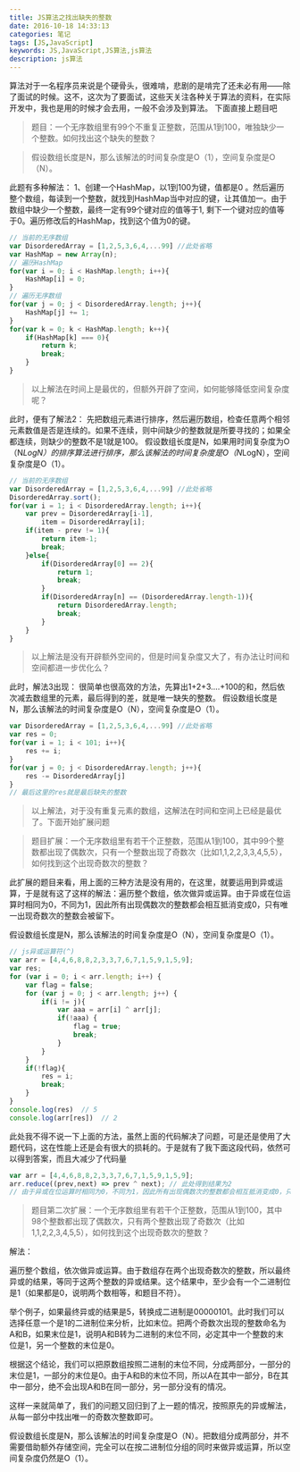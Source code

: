 ```yaml
---
title: JS算法之找出缺失的整数
date: 2016-10-18 14:33:13
categories: 笔记
tags: [JS,JavaScript]
keywords: JS,JavaScript,JS算法,js算法
description: js算法
---
```


算法对于一名程序员来说是个硬骨头，很难啃，悲剧的是啃完了还未必有用——除了面试的时候。这不，这次为了要面试，这些天关注各种关于算法的资料，在实际开发中，我也是用的时候才会去用，一般不会涉及到算法。
下面直接上题目吧
<!-- more -->
> 题目：一个无序数组里有99个不重复正整数，范围从1到100，唯独缺少一个整数。如何找出这个缺失的整数？

> 假设数组长度是N，那么该解法的时间复杂度是O（1），空间复杂度是O（N）。

此题有多种解法：
1、创建一个HashMap，以1到100为键，值都是0 。然后遍历整个数组，每读到一个整数，就找到HashMap当中对应的键，让其值加一。由于数组中缺少一个整数，最终一定有99个键对应的值等于1, 剩下一个键对应的值等于0。遍历修改后的HashMap，找到这个值为0的键。

``` js
// 当前的无序数组
var DisorderedArray = [1,2,5,3,6,4,...99] //此处省略
var HashMap = new Array(n);
// 遍历HashMap
for(var i = 0; i < HashMap.length; i++){
    HashMap[i] = 0;
}
// 遍历无序数组
for(var j = 0; j < DisorderedArray.length; j++){
    HashMap[j] += 1;
}
for(var k = 0; k < HashMap.length; k++){
    if(HashMap[k] === 0){
        return k;
        break;
    }
}
```

> 以上解法在时间上是最优的，但额外开辟了空间，如何能够降低空间复杂度呢？

此时，便有了解法2：
先把数组元素进行排序，然后遍历数组，检查任意两个相邻元素数值是否是连续的。如果不连续，则中间缺少的整数就是所要寻找的；如果全都连续，则缺少的整数不是1就是100。
假设数组长度是N，如果用时间复杂度为O（N*LogN）的排序算法进行排序，那么该解法的时间复杂度是O（N*LogN），空间复杂度是O（1）。
``` js
// 当前的无序数组
var DisorderedArray = [1,2,5,3,6,4,...99] //此处省略
DisorderedArray.sort();
for(var i = 1; i < DisorderedArray.length; i++){
    var prev = DisorderedArray[i-1],
        item = DisorderedArray[i];
    if(item - prev != 1){
        return item-1;
        break;
    }else{
        if(DisorderedArray[0] == 2){
            return 1;
            break;
        }
        if(DisorderedArray[n] == (DisorderedArray.length-1)){
            return DisorderedArray.length;
            break;
        }
    }
}
```

> 以上解法是没有开辟额外空间的，但是时间复杂度又大了，有办法让时间和空间都进一步优化么？

此时，解法3出现：
很简单也很高效的方法，先算出1+2+3….+100的和，然后依次减去数组里的元素，最后得到的差，就是唯一缺失的整数。
假设数组长度是N，那么该解法的时间复杂度是O（N），空间复杂度是O（1）。

``` js
var DisorderedArray = [1,2,5,3,6,4,...99] //此处省略
var res = 0;
for(var i = 1; i < 101; i++){
    res += i;
}
for(var j = 0; j < DisorderedArray.length; j++){
    res -= DisorderedArray[j]
}
// 最后这里的res就是最后缺失的整数
```
> 以上解法，对于没有重复元素的数组，这解法在时间和空间上已经是最优了。下面开始扩展问题


> 题目扩展：一个无序数组里有若干个正整数，范围从1到100，其中99个整数都出现了偶数次，只有一个整数出现了奇数次（比如1,1,2,2,3,3,4,5,5），如何找到这个出现奇数次的整数？

此扩展的题目来看，用上面的三种方法是没有用的，在这里，就要运用到异或运算，于是就有这了这样的解法：遍历整个数组，依次做异或运算。由于异或在位运算时相同为0，不同为1，因此所有出现偶数次的整数都会相互抵消变成0，只有唯一出现奇数次的整数会被留下。

假设数组长度是N，那么该解法的时间复杂度是O（N），空间复杂度是O（1）。

``` js
// js异或运算符(^)
var arr = [4,4,6,8,8,2,3,3,7,6,7,1,5,9,1,5,9];
var res;
for (var i = 0; i < arr.length; i++) {
    var flag = false;
    for (var j = 0; j < arr.length; j++) {
        if(i != j){
            var aaa = arr[i] ^ arr[j];
            if(!aaa) {
                flag = true;
                break;
            }
        }
    }
    if(!flag){
        res = i;
        break;
    }
}
console.log(res)  // 5
console.log(arr[res])  // 2
```

此处我不得不说一下上面的方法，虽然上面的代码解决了问题，可是还是使用了大题代码，这在性能上还是会有很大的损耗的。于是就有了我下面这段代码，依然可以得到答案，而且大减少了代码量

``` js
var arr = [4,4,6,8,8,2,3,3,7,6,7,1,5,9,1,5,9];
arr.reduce((prev,next) => prev ^ next); // 此处得到结果为2
// 由于异或在位运算时相同为0，不同为1，因此所有出现偶数次的整数都会相互抵消变成0，只有唯一出现奇数次的整数会被留下
```



> 题目第二次扩展：一个无序数组里有若干个正整数，范围从1到100，其中98个整数都出现了偶数次，只有两个整数出现了奇数次（比如1,1,2,2,3,4,5,5），如何找到这个出现奇数次的整数？

解法：

遍历整个数组，依次做异或运算。由于数组存在两个出现奇数次的整数，所以最终异或的结果，等同于这两个整数的异或结果。这个结果中，至少会有一个二进制位是1（如果都是0，说明两个数相等，和题目不符）。

举个例子，如果最终异或的结果是5，转换成二进制是00000101。此时我们可以选择任意一个是1的二进制位来分析，比如末位。把两个奇数次出现的整数命名为A和B，如果末位是1，说明A和B转为二进制的末位不同，必定其中一个整数的末位是1，另一个整数的末位是0。

根据这个结论，我们可以把原数组按照二进制的末位不同，分成两部分，一部分的末位是1，一部分的末位是0。由于A和B的末位不同，所以A在其中一部分，B在其中一部分，绝不会出现A和B在同一部分，另一部分没有的情况。

这样一来就简单了，我们的问题又回归到了上一题的情况，按照原先的异或解法，从每一部分中找出唯一的奇数次整数即可。

假设数组长度是N，那么该解法的时间复杂度是O（N）。把数组分成两部分，并不需要借助额外存储空间，完全可以在按二进制位分组的同时来做异或运算，所以空间复杂度仍然是O（1）。